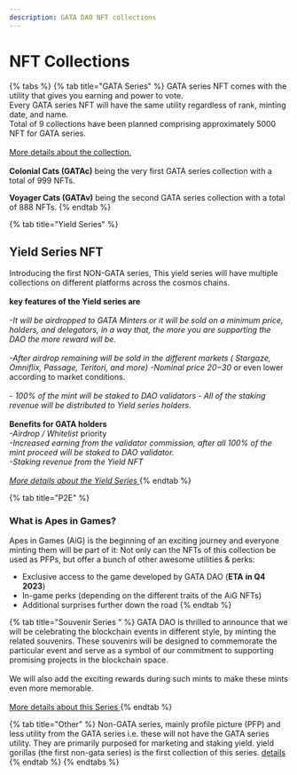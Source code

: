 ```yaml
---
description: GATA DAO NFT collections
---
```


# NFT Collections

{% tabs %}
{% tab title="GATA Series" %}
GATA series NFT comes with the utility that gives you earning and power to vote. \
Every GATA series NFT will have the same utility regardless of rank, minting date, and name.\
Total of 9 collections have been planned comprising approximately 5000 NFT for GATA series. \
\
[More details about the collection.  \
](gata-nft-dao/about-gata-series/)\
**Colonial Cats (GATAc)** being the very first GATA series collection with a total of 999 NFTs.

**Voyager Cats (GATAv)** being the second GATA series collection with a total of 888 NFTs.
{% endtab %}

{% tab title="Yield Series" %}
## Yield Series NFT

Introducing the first NON-GATA series, This yield series will have multiple collections on different platforms across the cosmos chains. \
\
&#x20;**key features of the Yield series are** \
\
_-It will be airdropped to GATA Minters or it will be sold on a minimum price, holders, and delegators, in a way that, the more you are supporting the DAO the more reward will be._\
\
_-After airdrop remaining will be sold in the different markets ( Stargaze, Omniflix, Passage, Teritori, and more)_ _-Nominal price 20$-30$_ or even lower according to market conditions. \
\
_- 100% of the mint will be staked to DAO validators_ _- All of the staking revenue will be distributed to Yield series holders._ \
\
**Benefits for GATA holders** \
_-Airdrop / Whitelist_ priority \
_-Increased earning from the validator commission, after all 100% of the mint proceed will be staked to DAO validator._ \
_-Staking revenue from the Yield NFT_\
\
[_More details about the Yield Series_ ](nft-collections.md#yield-series)
{% endtab %}

{% tab title="P2E" %}
### What is Apes in Games? <a href="#b8d1" id="b8d1"></a>

Apes in Games (AiG) is the beginning of an exciting journey and everyone minting them will be part of it: Not only can the NFTs of this collection be used as PFPs, but offer a bunch of other awesome utilities & perks:

* Exclusive access to the game developed by GATA DAO (**ETA** **in Q4 2023**)
* In-game perks (depending on the different traits of the AiG NFTs)
* Additional surprises further down the road
{% endtab %}

{% tab title="Souvenir Series " %}
GATA DAO is thrilled to announce that we will be celebrating the blockchain events in different style, by minting the related souvenirs.  These souvenirs will be designed to commemorate the particular event and serve as a symbol of our commitment to supporting promising projects in the blockchain space.\
\
We will also add the exciting rewards during such mints to make these mints even more memorable. \
\
[More details about this Series ](nft-collections.md#souvenir-series)
{% endtab %}

{% tab title="Other" %}
Non-GATA series, mainly profile picture (PFP) and less utility from the GATA series i.e. these will not have the GATA series utility. They are primarily purposed for marketing and staking yield. yield gorillas (the first non-gata series) is the first collection of this series. [details](yield-gorilla/)
{% endtab %}
{% endtabs %}
